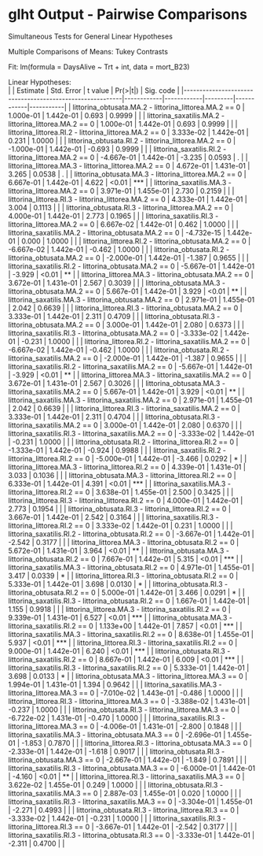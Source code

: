 # glht Output - Pairwise Comparisons

Simultaneous Tests for General Linear Hypotheses

Multiple Comparisons of Means: Tukey Contrasts

Fit: lm(formula = DaysAlive ~ Trt + int, data = mort_B23)

Linear Hypotheses:  
|                                                          | Estimate   | Std. Error | t value | Pr(>\|t\|) | Sig. code |
|----------------------------------------------------------|------------|------------|---------|------------|-----------|
| littorina_obtusata.MA.2 - littorina_littorea.MA.2 == 0   | 1.000e-01  | 1.442e-01  | 0.693   | 0.9999     |           |
| littorina_saxatilis.MA.2 - littorina_littorea.MA.2 == 0  | 1.000e-01  | 1.442e-01  | 0.693   | 0.9999     |           |
| littorina_littorea.RI.2 - littorina_littorea.MA.2 == 0   | 3.333e-02  | 1.442e-01  | 0.231   | 1.0000     |           |
| littorina_obtusata.RI.2 - littorina_littorea.MA.2 == 0   | -1.000e-01 | 1.442e-01  | -0.693  | 0.9999     |           |
| littorina_saxatilis.RI.2 - littorina_littorea.MA.2 == 0  | -4.667e-01 | 1.442e-01  | -3.235  | 0.0593     | .         |
| littorina_littorea.MA.3 - littorina_littorea.MA.2 == 0   | 4.672e-01  | 1.431e-01  | 3.265   | 0.0538     | .         |
| littorina_obtusata.MA.3 - littorina_littorea.MA.2 == 0   | 6.667e-01  | 1.442e-01  | 4.622   | <0.01      | ***       |
| littorina_saxatilis.MA.3 - littorina_littorea.MA.2 == 0  | 3.971e-01  | 1.455e-01  | 2.730   | 0.2159     |           |
| littorina_littorea.RI.3 - littorina_littorea.MA.2 == 0   | 4.333e-01  | 1.442e-01  | 3.004   | 0.1113     |           |
| littorina_obtusata.RI.3 - littorina_littorea.MA.2 == 0   | 4.000e-01  | 1.442e-01  | 2.773   | 0.1965     |           |
| littorina_saxatilis.RI.3 - littorina_littorea.MA.2 == 0  | 6.667e-02  | 1.442e-01  | 0.462   | 1.0000     |           |
| littorina_saxatilis.MA.2 - littorina_obtusata.MA.2 == 0  | -4.732e-15 | 1.442e-01  | 0.000   | 1.0000     |           |
| littorina_littorea.RI.2 - littorina_obtusata.MA.2 == 0   | -6.667e-02 | 1.442e-01  | -0.462  | 1.0000     |           |
| littorina_obtusata.RI.2 - littorina_obtusata.MA.2 == 0   | -2.000e-01 | 1.442e-01  | -1.387  | 0.9655     |           |
| littorina_saxatilis.RI.2 - littorina_obtusata.MA.2 == 0  | -5.667e-01 | 1.442e-01  | -3.929  | <0.01      | **        |
| littorina_littorea.MA.3 - littorina_obtusata.MA.2 == 0   | 3.672e-01  | 1.431e-01  | 2.567   | 0.3039     |           |
| littorina_obtusata.MA.3 - littorina_obtusata.MA.2 == 0   | 5.667e-01  | 1.442e-01  | 3.929   | <0.01      | **        |
| littorina_saxatilis.MA.3 - littorina_obtusata.MA.2 == 0  | 2.971e-01  | 1.455e-01  | 2.042   | 0.6639     |           |
| littorina_littorea.RI.3 - littorina_obtusata.MA.2 == 0   | 3.333e-01  | 1.442e-01  | 2.311   | 0.4709     |           |
| littorina_obtusata.RI.3 - littorina_obtusata.MA.2 == 0   | 3.000e-01  | 1.442e-01  | 2.080   | 0.6373     |           |
| littorina_saxatilis.RI.3 - littorina_obtusata.MA.2 == 0  | -3.333e-02 | 1.442e-01  | -0.231  | 1.0000     |           |
| littorina_littorea.RI.2 - littorina_saxatilis.MA.2 == 0  | -6.667e-02 | 1.442e-01  | -0.462  | 1.0000     |           |
| littorina_obtusata.RI.2 - littorina_saxatilis.MA.2 == 0  | -2.000e-01 | 1.442e-01  | -1.387  | 0.9655     |           |
| littorina_saxatilis.RI.2 - littorina_saxatilis.MA.2 == 0 | -5.667e-01 | 1.442e-01  | -3.929  | <0.01      | **        |
| littorina_littorea.MA.3 - littorina_saxatilis.MA.2 == 0  | 3.672e-01  | 1.431e-01  | 2.567   | 0.3026     |           |
| littorina_obtusata.MA.3 - littorina_saxatilis.MA.2 == 0  | 5.667e-01  | 1.442e-01  | 3.929   | <0.01      | **        |
| littorina_saxatilis.MA.3 - littorina_saxatilis.MA.2 == 0 | 2.971e-01  | 1.455e-01  | 2.042   | 0.6639     |           |
| littorina_littorea.RI.3 - littorina_saxatilis.MA.2 == 0  | 3.333e-01  | 1.442e-01  | 2.311   | 0.4704     |           |
| littorina_obtusata.RI.3 - littorina_saxatilis.MA.2 == 0  | 3.000e-01  | 1.442e-01  | 2.080   | 0.6370     |           |
| littorina_saxatilis.RI.3 - littorina_saxatilis.MA.2 == 0 | -3.333e-02 | 1.442e-01  | -0.231  | 1.0000     |           |
| littorina_obtusata.RI.2 - littorina_littorea.RI.2 == 0   | -1.333e-01 | 1.442e-01  | -0.924  | 0.9988     |           |
| littorina_saxatilis.RI.2 - littorina_littorea.RI.2 == 0  | -5.000e-01 | 1.442e-01  | -3.466  | 0.0292     | *         |
| littorina_littorea.MA.3 - littorina_littorea.RI.2 == 0   | 4.339e-01  | 1.431e-01  | 3.033   | 0.1036     |           |
| littorina_obtusata.MA.3 - littorina_littorea.RI.2 == 0   | 6.333e-01  | 1.442e-01  | 4.391   | <0.01      | ***       |
| littorina_saxatilis.MA.3 - littorina_littorea.RI.2 == 0  | 3.638e-01  | 1.455e-01  | 2.500   | 0.3425     |           |
| littorina_littorea.RI.3 - littorina_littorea.RI.2 == 0   | 4.000e-01  | 1.442e-01  | 2.773   | 0.1954     |           |
| littorina_obtusata.RI.3 - littorina_littorea.RI.2 == 0   | 3.667e-01  | 1.442e-01  | 2.542   | 0.3164     |           |
| littorina_saxatilis.RI.3 - littorina_littorea.RI.2 == 0  | 3.333e-02  | 1.442e-01  | 0.231   | 1.0000     |           |
| littorina_saxatilis.RI.2 - littorina_obtusata.RI.2 == 0  | -3.667e-01 | 1.442e-01  | -2.542  | 0.3177     |           |
| littorina_littorea.MA.3 - littorina_obtusata.RI.2 == 0   | 5.672e-01  | 1.431e-01  | 3.964   | <0.01      | **        |
| littorina_obtusata.MA.3 - littorina_obtusata.RI.2 == 0   | 7.667e-01  | 1.442e-01  | 5.315   | <0.01      | ***       |
| littorina_saxatilis.MA.3 - littorina_obtusata.RI.2 == 0  | 4.971e-01  | 1.455e-01  | 3.417   | 0.0339     | *         |
| littorina_littorea.RI.3 - littorina_obtusata.RI.2 == 0   | 5.333e-01  | 1.442e-01  | 3.698   | 0.0130     | *         |
| littorina_obtusata.RI.3 - littorina_obtusata.RI.2 == 0   | 5.000e-01  | 1.442e-01  | 3.466   | 0.0291     | *         |
| littorina_saxatilis.RI.3 - littorina_obtusata.RI.2 == 0  | 1.667e-01  | 1.442e-01  | 1.155   | 0.9918     |           |
| littorina_littorea.MA.3 - littorina_saxatilis.RI.2 == 0  | 9.339e-01  | 1.431e-01  | 6.527   | <0.01      | ***       |
| littorina_obtusata.MA.3 - littorina_saxatilis.RI.2 == 0  | 1.133e+00  | 1.442e-01  | 7.857   | <0.01      | ***       |
| littorina_saxatilis.MA.3 - littorina_saxatilis.RI.2 == 0 | 8.638e-01  | 1.455e-01  | 5.937   | <0.01      | ***       |
| littorina_littorea.RI.3 - littorina_saxatilis.RI.2 == 0  | 9.000e-01  | 1.442e-01  | 6.240   | <0.01      | ***       |
| littorina_obtusata.RI.3 - littorina_saxatilis.RI.2 == 0  | 8.667e-01  | 1.442e-01  | 6.009   | <0.01      | ***       |
| littorina_saxatilis.RI.3 - littorina_saxatilis.RI.2 == 0 | 5.333e-01  | 1.442e-01  | 3.698   | 0.0133     | *         |
| littorina_obtusata.MA.3 - littorina_littorea.MA.3 == 0   | 1.994e-01  | 1.431e-01  | 1.394   | 0.9642     |           |
| littorina_saxatilis.MA.3 - littorina_littorea.MA.3 == 0  | -7.010e-02 | 1.443e-01  | -0.486  | 1.0000     |           |
| littorina_littorea.RI.3 - littorina_littorea.MA.3 == 0   | -3.388e-02 | 1.431e-01  | -0.237  | 1.0000     |           |
| littorina_obtusata.RI.3 - littorina_littorea.MA.3 == 0   | -6.722e-02 | 1.431e-01  | -0.470  | 1.0000     |           |
| littorina_saxatilis.RI.3 - littorina_littorea.MA.3 == 0  | -4.006e-01 | 1.431e-01  | -2.800  | 0.1848     |           |
| littorina_saxatilis.MA.3 - littorina_obtusata.MA.3 == 0  | -2.696e-01 | 1.455e-01  | -1.853  | 0.7870     |           |
| littorina_littorea.RI.3 - littorina_obtusata.MA.3 == 0   | -2.333e-01 | 1.442e-01  | -1.618  | 0.9017     |           |
| littorina_obtusata.RI.3 - littorina_obtusata.MA.3 == 0   | -2.667e-01 | 1.442e-01  | -1.849  | 0.7891     |           |
| littorina_saxatilis.RI.3 - littorina_obtusata.MA.3 == 0  | -6.000e-01 | 1.442e-01  | -4.160  | <0.01      | **        |
| littorina_littorea.RI.3 - littorina_saxatilis.MA.3 == 0  | 3.622e-02  | 1.455e-01  | 0.249   | 1.0000     |           |
| littorina_obtusata.RI.3 - littorina_saxatilis.MA.3 == 0  | 2.887e-03  | 1.455e-01  | 0.020   | 1.0000     |           |
| littorina_saxatilis.RI.3 - littorina_saxatilis.MA.3 == 0 | -3.304e-01 | 1.455e-01  | -2.271  | 0.4993     |           |
| littorina_obtusata.RI.3 - littorina_littorea.RI.3 == 0   | -3.333e-02 | 1.442e-01  | -0.231  | 1.0000     |           |
| littorina_saxatilis.RI.3 - littorina_littorea.RI.3 == 0  | -3.667e-01 | 1.442e-01  | -2.542  | 0.3177     |           |
| littorina_saxatilis.RI.3 - littorina_obtusata.RI.3 == 0  | -3.333e-01 | 1.442e-01  | -2.311  | 0.4700     |           |